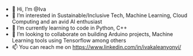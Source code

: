 - 👋 Hi, I’m @Iva
- 👀 I’m interested in Sustainable/Inclusive Tech, Machine Learning, Cloud Computing and an avid AI enthusiast
- 🌱 I’m currently learning to code in Python, C++
- 💞️ I’m looking to collaborate on building Arduino projects, Machine Learning tools using Tensorflow among others
- 📫 You can reach me on https://www.linkedin.com/in/ivakaleanyonyi/

<!---
Kenyanisch/Kenyanisch is a ✨ special ✨ repository because its `README.md` (this file) appears on your GitHub profile.
You can click the Preview link to take a look at your changes.
--->
